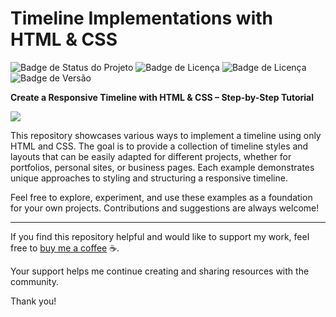 # Timeline Implementations with HTML & CSS

![Badge de Status do Projeto](https://img.shields.io/badge/status-training-blue.svg?style=flat-square)
![Badge de Licença](https://img.shields.io/badge/html-5-blue.svg?style=flat-square&logo=html5)
![Badge de Licença](https://img.shields.io/badge/css-3-blue.svg?style=flat-square&logo=css3)
![Badge de Versão](https://img.shields.io/badge/app-v_1.0.0-green.svg?style=flat-square&logo=app)

**Create a Responsive Timeline with HTML &amp; CSS – Step-by-Step Tutorial**



[![](https://i.ytimg.com/an_webp/2QkOyrH3dFI/mqdefault_6s.webp?du=3000&sqp=CMqDn7kG&rs=AOn4CLC2OIuzBkQRV3NKYYJ_8pM_pPFtWQ)](https://www.youtube.com/watch?v=2QkOyrH3dFI)

This repository showcases various ways to implement a timeline using only HTML and CSS. The goal is to provide a collection of timeline styles and layouts that can be easily adapted for different projects, whether for portfolios, personal sites, or business pages. Each example demonstrates unique approaches to styling and structuring a responsive timeline.

Feel free to explore, experiment, and use these examples as a foundation for your own projects. Contributions and suggestions are always welcome!

---

If you find this repository helpful and would like to support my work, feel free to [buy me a coffee](https://buymeacoffee.com/ivanclaymoura) ☕. 

Your support helps me continue creating and sharing resources with the community.

Thank you!


